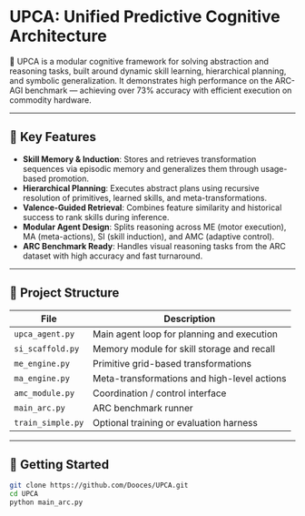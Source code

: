 # UPCA: Unified Predictive Cognitive Architecture

🧠 UPCA is a modular cognitive framework for solving abstraction and reasoning tasks, built around dynamic skill learning, hierarchical planning, and symbolic generalization. It demonstrates high performance on the ARC-AGI benchmark — achieving over 73% accuracy with efficient execution on commodity hardware.

---

## 🌟 Key Features

- **Skill Memory & Induction**: Stores and retrieves transformation sequences via episodic memory and generalizes them through usage-based promotion.
- **Hierarchical Planning**: Executes abstract plans using recursive resolution of primitives, learned skills, and meta-transformations.
- **Valence-Guided Retrieval**: Combines feature similarity and historical success to rank skills during inference.
- **Modular Agent Design**: Splits reasoning across ME (motor execution), MA (meta-actions), SI (skill induction), and AMC (adaptive control).
- **ARC Benchmark Ready**: Handles visual reasoning tasks from the ARC dataset with high accuracy and fast turnaround.

---

## 🧩 Project Structure

| File               | Description                                  |
|--------------------|----------------------------------------------|
| `upca_agent.py`    | Main agent loop for planning and execution   |
| `si_scaffold.py`   | Memory module for skill storage and recall   |
| `me_engine.py`     | Primitive grid-based transformations         |
| `ma_engine.py`     | Meta-transformations and high-level actions  |
| `amc_module.py`    | Coordination / control interface             |
| `main_arc.py`      | ARC benchmark runner                         |
| `train_simple.py`  | Optional training or evaluation harness      |

---

## 🚀 Getting Started

```bash
git clone https://github.com/Dooces/UPCA.git
cd UPCA
python main_arc.py
